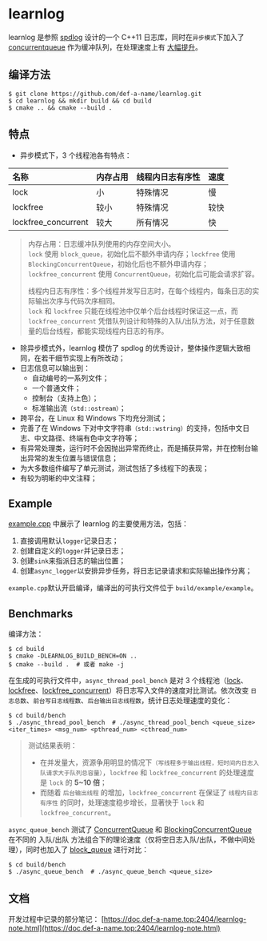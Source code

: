 # learnlog


learnlog 是参照 [spdlog](https://github.com/gabime/spdlog) 设计的一个 C++11 日志库，同时在`异步模式`下加入了 [concurrentqueue](https://github.com/cameron314/concurrentqueue) 作为缓冲队列，在处理速度上有 [大幅提升](#benchmarks)。


## 编译方法

```console
$ git clone https://github.com/def-a-name/learnlog.git
$ cd learnlog && mkdir build && cd build
$ cmake .. && cmake --build .
```

## 特点

- 异步模式下，3 个线程池各有特点：

|名称|内存占用|线程内日志有序性|速度|
|:---|:---|:---|:---|
|lock|小|特殊情况|慢|
|lockfree|较小|特殊情况|较快|
|lockfree_concurrent|较大|所有情况|快|

> 内存占用：日志缓冲队列使用的内存空间大小。  
> `lock` 使用 `block_queue`，初始化后不额外申请内存；`lockfree` 使用 `BlockingConcurrentQueue`，初始化后也不额外申请内存；`lockfree_concurrent` 使用 `ConcurrentQueue`，初始化后可能会请求扩容。
>
> 
> 线程内日志有序性：多个线程并发写日志时，在每个线程内，每条日志的实际输出次序与代码次序相同。  
> `lock` 和 `lockfree` 只能在线程池中仅单个后台线程时保证这一点，而 `lockfree_concurrent` 凭借队列设计和特殊的入队/出队方法，对于任意数量的后台线程，都能实现线程内日志的有序。

- 除异步模式外，learnlog 模仿了 spdlog 的优秀设计，整体操作逻辑大致相同，在若干细节实现上有所改动；
- 日志信息可以输出到：
  * 自动编号的一系列文件；
  * 一个普通文件；
  * 控制台（支持上色）；
  * 标准输出流`（std::ostream）`；
- 跨平台，在 Linux 和 Windows 下均充分测试；
- 完善了在 Windows 下对中文字符串`（std::wstring）`的支持，包括中文日志、中文路径、终端有色中文字符等；
- 有异常处理类，运行时不会因抛出异常而终止，而是捕获异常，并在控制台输出异常的发生位置与错误信息；
- 为大多数组件编写了单元测试，测试包括了多线程下的表现；
- 有较为明晰的中文注释；

## Example

[example.cpp](example/example.cpp) 中展示了 learnlog 的主要使用方法，包括：

1. 直接调用默认`logger`记录日志；
2. 创建自定义的`logger`并记录日志；
3. 创建`sink`来指派日志的输出位置；
4. 创建`async_logger`以安排异步任务，将日志记录请求和实际输出操作分离；

`example.cpp`默认开启编译，编译出的可执行文件位于 `build/example/example`。

## Benchmarks

编译方法：

```console
$ cd build
$ cmake -DLEARNLOG_BUILD_BENCH=ON ..
$ cmake --build .  # 或者 make -j
```

在生成的可执行文件中，`async_thread_pool_bench` 是对 3 个线程池（[lock](base/lock_thread_pool.h)、[lockfree](base/lockfree_thread_pool.h)、[lockfree_concurrent](base/lockfree_concurrent_thread_pool.h)）将日志写入文件的速度对比测试。依次改变 `日志总数`、`前台写日志线程数`、`后台输出日志线程数`，统计日志处理速度的变化：

```console
$ cd build/bench
$ ./async_thread_pool_bench  # ./async_thread_pool_bench <queue_size> <iter_times> <msg_num> <pthread_num> <cthread_num>
```

> 测试结果表明：
> - 在并发量大，资源争用明显的情况下`（写线程多于输出线程，短时间内日志入队请求大于队列总容量）`，`lockfree` 和 `lockfree_concurrent` 的处理速度是 `lock` 的 **5~10 倍**；  
> - 而随着 `后台输出线程` 的增加，`lockfree_concurrent` 在保证了 `线程内日志有序性` 的同时，处理速度稳步增长，显著快于 `lock` 和 `lockfree_concurrent`。

`async_queue_bench` 测试了 [ConcurrentQueue](base/concurrentqueue/concurrentqueue.h) 和 [BlockingConcurrentQueue](base/concurrentqueue/blockingconcurrentqueue.h) 在不同的 入队/出队 方法组合下的理论速度（仅将空日志入队/出队，不做中间处理），同时也加入了 [block_queue](base/concurrentqueue/block_queue.h) 进行对比：

```console
$ cd build/bench
$ ./async_queue_bench  # ./async_queue_bench <queue_size>
```

## 文档

开发过程中记录的部分笔记： [https://doc.def-a-name.top:2404/learnlog-note.html](https://doc.def-a-name.top:2404/learnlog-note.html)
